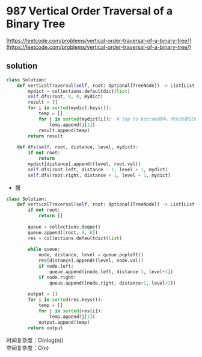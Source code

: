 # 987 Vertical Order Traversal of a Binary Tree
[https://leetcode.com/problems/vertical-order-traversal-of-a-binary-tree/](https://leetcode.com/problems/vertical-order-traversal-of-a-binary-tree/)


## solution

```python
class Solution:
    def verticalTraversal(self, root: Optional[TreeNode]) -> List[List[int]]:
        mydict = collections.defaultdict(list)
        self.dfs(root, 0, 0, mydict)
        result = []
        for i in sorted(mydict.keys()):
            temp = []
            for j in sorted(mydict[i]):  # top to bottom顺序，所以也要记录level
                temp.append(j[1])
            result.append(temp)
        return result
    
    def dfs(self, root, distance, level, mydict):
        if not root:
            return
        mydict[distance].append((level, root.val))
        self.dfs(root.left, distance - 1, level + 1, mydict)
        self.dfs(root.right, distance + 1, level + 1, mydict)
```


- 慢
```python
class Solution:
    def verticalTraversal(self, root: Optional[TreeNode]) -> List[List[int]]:
        if not root:
            return []
        
        queue = collections.deque()
        queue.append([root, 0, 0])
        res = collections.defaultdict(list)
       
        while queue:
            node, distance, level = queue.popleft()
            res[distance].append((level, node.val))
            if node.left:
                queue.append([node.left, distance-1, level+1])
            if node.right:
                queue.append([node.right, distance+1, level+1])
        
        output = []
        for i in sorted(res.keys()):
            temp = []
            for j in sorted(res[i]):
                temp.append(j[1])
            output.append(temp)
        return output
```
时间复杂度：O(nlog(n)) <br>
空间复杂度：O(n)
